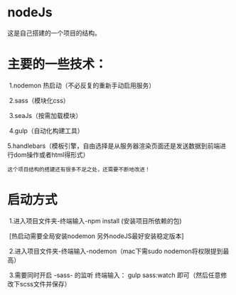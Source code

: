 # nodeJs

这是自己搭建的一个项目的结构。

# 主要的一些技术：

​	1.nodemon 热启动（不必反复的重新手动启用服务）

​	2.sass（模块化css）

​	3.seaJs（按需加载模块）

​	4.gulp（自动化构建工具）

​	5.handlebars（模板引擎，自由选择是从服务器渲染页面还是发送数据到前端进行dom操作或者html得形式）

    这个项目结构的搭建还有很多不足之处，还需要不断地改进！


# 启动方式

​        1.进入项目文件夹-终端输入-npm install (安装项目所依赖的包)

​	[热启动需要全局安装nodemon 另外nodeJS最好安装稳定版本]


​	2.进入项目文件夹-终端输入-nodemon（mac下需sudo nodemon将权限提到最高）

​	3.需要同时开启 -sass- 的监听   终端输入： gulp sass:watch  即可（然后任意修改下scss文件并保存）
